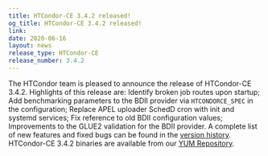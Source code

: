 ```yaml
---
title: HTCondor-CE 3.4.2 released!
og_title: HTCondor-CE 3.4.2 released!
link: 
date: 2020-06-16
layout: news
release_type: HTCondor-CE
release_number: 3.4.2
---
```


The HTCondor team is pleased to announce the release of HTCondor-CE 3.4.2.  Highlights of this release are: Identify broken job routes upon startup; Add benchmarking parameters to the BDII provider via `HTCONDORCE_SPEC` in the configuration; Replace APEL uploader SchedD cron with init and systemd services; Fix reference to old BDII configuration values; Improvements to the GLUE2 validation for the BDII provider.  A complete list of new features and fixed bugs can be found in the <a href="https://htcondor-ce.readthedocs.io/en/stable/releases/#htcondor-ce-3-version-history"> version history</a>. HTCondor-CE 3.4.2 binaries are available from our <a href="http://htcondor.org/yum/">YUM Repository</a>. 
